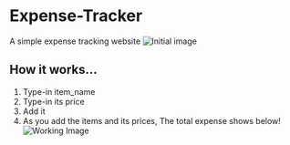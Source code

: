 # Expense-Tracker
A simple expense tracking website
![Initial image](https://github.com/user-attachments/assets/872c79f6-6439-41aa-910d-5e7f5ce1958c)

## How it works...
1. Type-in item_name
2. Type-in its price
3. Add it
4. As you add the items and its prices, The total expense shows below!
![Working Image](https://github.com/user-attachments/assets/f31a0e05-7afd-43ad-9f5c-2c2ccfa56c88)


